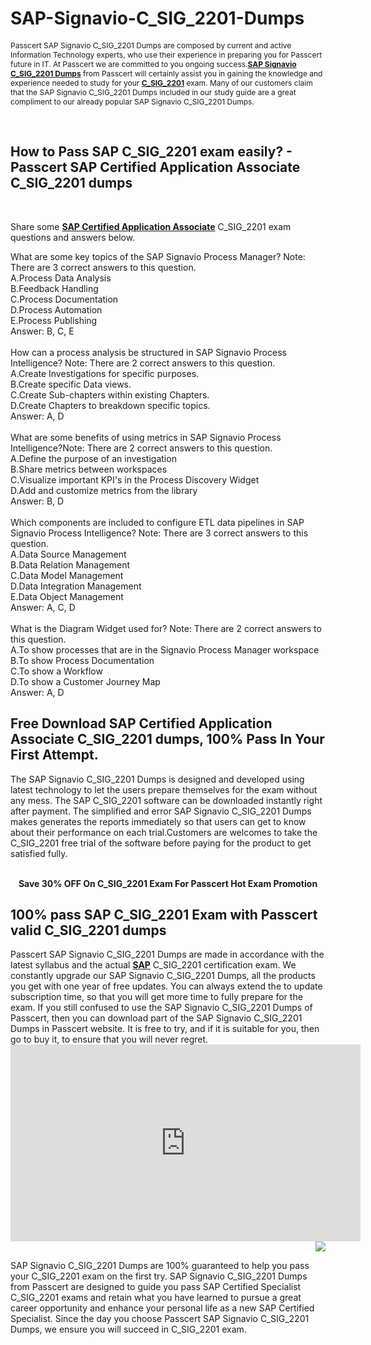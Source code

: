 # SAP-Signavio-C_SIG_2201-Dumps
<p>
	<span style="font-size:12px;font-weight:normal;">Passcert SAP Signavio C_SIG_2201 Dumps are composed by current and active Information Technology experts, who use their experience in preparing you for Passcert future in IT. At Passcert we are committed to you ongoing success.</span><a href="https://www.passcert.com/C_SIG_2201.html" target="_blank" style="font-size:12px;font-weight:normal;"><strong>SAP Signavio C_SIG_2201 Dumps</strong></a><span style="font-size:12px;font-weight:normal;"> from Passcert will certainly assist you in gaining the knowledge and experience needed to study for your </span><a href="https://www.passcert.com/C_SIG_2201.html" target="_blank" style="font-size:12px;font-weight:normal;"><strong>C_SIG_2201</strong></a><span style="font-size:12px;font-weight:normal;"> exam. Many of our customers claim that the SAP Signavio C_SIG_2201 Dumps included in our study guide are a great compliment to our already popular SAP Signavio C_SIG_2201 Dumps.</span> 
</p>
<p>
	<br />
</p>
<h2 style="white-space:normal;">
	How to Pass SAP C_SIG_2201 exam easily? - Passcert SAP Certified Application Associate C_SIG_2201 dumps
</h2>
<p>
	<br />
</p>
<p>
	Share some <a href="https://www.passcert.com/SAP-Certified-Application-Associate.html" target="_blank"><strong>SAP Certified Application Associate</strong></a> C_SIG_2201 exam questions and answers below.
</p>
What are some key topics of the SAP Signavio Process Manager? Note: There are 3 correct answers to this question. <br />
A.Process Data Analysis <br />
B.Feedback Handling <br />
C.Process Documentation <br />
D.Process Automation <br />
E.Process Publishing <br />
Answer: B, C, E<br />
<br />
How can a process analysis be structured in SAP Signavio Process Intelligence? Note: There are 2 correct answers to this question. <br />
A.Create Investigations for specific purposes. <br />
B.Create specific Data views. <br />
C.Create Sub-chapters within existing Chapters. <br />
D.Create Chapters to breakdown specific topics. <br />
Answer: A, D<br />
<br />
What are some benefits of using metrics in SAP Signavio Process Intelligence?Note: There are 2 correct answers to this question. <br />
A.Define the purpose of an investigation <br />
B.Share metrics between workspaces <br />
C.Visualize important KPI's in the Process Discovery Widget <br />
D.Add and customize metrics from the library <br />
Answer: B, D<br />
<br />
Which components are included to configure ETL data pipelines in SAP Signavio Process Intelligence? Note: There are 3 correct answers to this question. <br />
A.Data Source Management <br />
B.Data Relation Management <br />
C.Data Model Management <br />
D.Data Integration Management <br />
E.Data Object Management <br />
Answer: A, C, D<br />
<br />
What is the Diagram Widget used for? Note: There are 2 correct answers to this question. <br />
A.To show processes that are in the Signavio Process Manager workspace <br />
B.To show Process Documentation <br />
C.To show a Workflow <br />
D.To show a Customer Journey Map <br />
Answer: A, D<br />
<h2>
	Free Download SAP Certified Application Associate C_SIG_2201 dumps, 100% Pass In Your First Attempt.
</h2>
The SAP Signavio C_SIG_2201 Dumps is designed and developed using latest technology to let the users prepare themselves for the exam without any mess. The SAP C_SIG_2201 software can be downloaded instantly right after payment. The simplified and error SAP Signavio C_SIG_2201 Dumps makes generates the reports immediately so that users can get to know about their performance on each trial.Customers are welcomes to take the C_SIG_2201 free trial of the software before paying for the product to get satisfied fully.<br />
<div style="text-align:center;">
	<a href="https://www.passcert.com/promotion.asp" target="_blank"><img src="https://www.passcert.com/t/pc-com/images/banner/dbc7ca0f10304c85a82d5ec1b77d98e0.jpg" alt="" /></a><br />
</div>
<br />
<p style="text-align:center;">
	<strong>Save 30% OFF On C_SIG_2201 Exam For Passcert Hot Exam Promotion</strong> 
</p>
<h2>
	100% pass SAP C_SIG_2201 Exam with Passcert valid C_SIG_2201 dumps
</h2>
Passcert SAP Signavio C_SIG_2201 Dumps are made in accordance with the latest syllabus and the actual <a href="https://www.passcert.com/SAP.html" target="_blank"><strong>SAP</strong></a> C_SIG_2201 certification exam. We constantly upgrade our SAP Signavio C_SIG_2201 Dumps, all the products you get with one year of free updates. You can always extend the to update subscription time, so that you will get more time to fully prepare for the exam. If you still confused to use the SAP Signavio C_SIG_2201 Dumps of Passcert, then you can download part of the SAP Signavio C_SIG_2201 Dumps in Passcert website. It is free to try, and if it is suitable for you, then go to buy it, to ensure that you will never regret.<br />
<div style="text-align:center;">
	<iframe width="560" height="315" src="https://www.youtube.com/embed/exSuE6vPDr4" title="YouTube video player" frameborder="0" allow="accelerometer; autoplay; clipboard-write; encrypted-media; gyroscope; picture-in-picture" allowfullscreen="">
	</iframe>
</div>
<a href="https://www.passcert.com/Cart.aspx?pdo=add&amp;code=C_SIG_2201"><img src="http://www.itexamshare.com/wp-content/uploads/2014/05/add-to-cart.jpg" align="right" /></a> 
<h2>
</h2>
SAP Signavio C_SIG_2201 Dumps are 100% guaranteed to help you pass your C_SIG_2201 exam on the first try. SAP Signavio C_SIG_2201 Dumps from Passcert are designed to guide you pass SAP Certified Specialist C_SIG_2201 exams and retain what you have learned to pursue a great career opportunity and enhance your personal life as a new SAP Certified Specialist. Since the day you choose Passcert SAP Signavio C_SIG_2201 Dumps, we ensure you will succeed in C_SIG_2201 exam.
